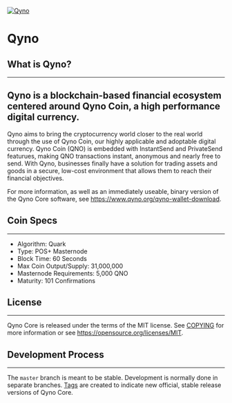 
[![Qyno](https://www.qyno.org/custom/img/social_image.png)](https://qyno.org/)

# Qyno

## What is Qyno?
----------------
Qyno is a blockchain-based financial ecosystem centered around Qyno Coin, a high performance digital currency.
----------------

Qyno aims to bring the cryptocurrency world closer to the real world through the use of Qyno Coin, our highly applicable and adoptable digital currency. Qyno Coin (QNO) is embedded with InstantSend and PrivateSend featurues, making QNO transactions instant, anonymous and nearly free to send. With Qyno, businesses finally have a solution for trading assets and goods in a secure, low-cost environment that allows them to reach their financial objectives.


For more information, as well as an immediately useable, binary version of
the Qyno Core software, see https://www.qyno.org/qyno-wallet-download.

## Coin Specs
----------------

* Algorithm: Quark
* Type: POS+ Masternode
* Block Time: 60 Seconds
* Max Coin Output/Supply: 31,000,000
* Masternode Requirements: 5,000 QNO
* Maturity: 101 Confirmations

## License
-------

Qyno Core is released under the terms of the MIT license. See [COPYING](COPYING) for more
information or see https://opensource.org/licenses/MIT.

## Development Process
-------------------

The `master` branch is meant to be stable. Development is normally done in separate branches.
[Tags](https://github.com/qyno/qynocoin/tags) are created to indicate new official,
stable release versions of Qyno Core.




